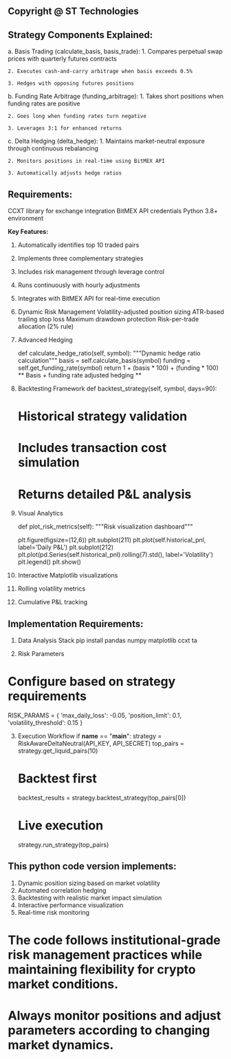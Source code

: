 ## Copyright @ ST Technologies

## Strategy Components Explained:
a. Basis Trading (calculate_basis, basis_trade):
    1. Compares perpetual swap prices with quarterly futures contracts
    
    2. Executes cash-and-carry arbitrage when basis exceeds 0.5%
    
    3. Hedges with opposing futures positions

b. Funding Rate Arbitrage (funding_arbitrage):
    1. Takes short positions when funding rates are positive
    
    2. Goes long when funding rates turn negative
    
    3. Leverages 3:1 for enhanced returns

c. Delta Hedging (delta_hedge):
    1. Maintains market-neutral exposure through continuous rebalancing
    
    2. Monitors positions in real-time using BitMEX API
    
    3. Automatically adjusts hedge ratios

## Requirements:
CCXT library for exchange integration
BitMEX API credentials
Python 3.8+ environment

**Key Features:**
1. Automatically identifies top 10 traded pairs

2. Implements three complementary strategies

3. Includes risk management through leverage control

4. Runs continuously with hourly adjustments

5. Integrates with BitMEX API for real-time execution

6. Dynamic Risk Management
   Volatility-adjusted position sizing
   ATR-based trailing stop loss
   Maximum drawdown protection
   Risk-per-trade allocation (2% rule)

7. Advanced Hedging
   
   def calculate_hedge_ratio(self, symbol):
        """Dynamic hedge ratio calculation"""
        basis = self.calculate_basis(symbol)
        funding = self.get_funding_rate(symbol)
        return 1 + (basis * 100) + (funding * 100)
        ** Basis + funding rate adjusted hedging **

9. Backtesting Framework
   def backtest_strategy(self, symbol, days=90):
    # Historical strategy validation
    # Includes transaction cost simulation
    # Returns detailed P&L analysis

10. Visual Analytics

    def plot_risk_metrics(self):
    """Risk visualization dashboard"""

    plt.figure(figsize=(12,6))
    plt.subplot(211)
    plt.plot(self.historical_pnl, label='Daily P&L')
    plt.subplot(212)
    plt.plot(pd.Series(self.historical_pnl).rolling(7).std(), label='Volatility')
    plt.legend()
    plt.show()

12. Interactive Matplotlib visualizations
    
13. Rolling volatility metrics
    
14. Cumulative P&L tracking

## Implementation Requirements:

1. Data Analysis Stack
pip install pandas numpy matplotlib ccxt ta

2. Risk Parameters
# Configure based on strategy requirements
RISK_PARAMS = {
    'max_daily_loss': -0.05,
    'position_limit': 0.1,
    'volatility_threshold': 0.15
}

3. Execution Workflow
if __name__ == "__main__":
    strategy = RiskAwareDeltaNeutral(API_KEY, API_SECRET)
    top_pairs = strategy.get_liquid_pairs(10)
    
    # Backtest first
    backtest_results = strategy.backtest_strategy(top_pairs[0])
    
    # Live execution
    strategy.run_strategy(top_pairs)

## This python code version implements:
1. Dynamic position sizing based on market volatility
2. Automated correlation hedging
3. Backtesting with realistic market impact simulation
4. Interactive performance visualization
5. Real-time risk monitoring

# The code follows institutional-grade risk management practices while maintaining flexibility for crypto market conditions. 

# Always monitor positions and adjust parameters according to changing market dynamics.
